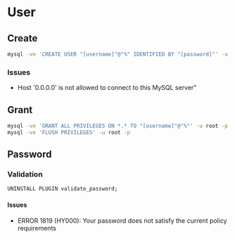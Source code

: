 # User

## Create

```sh
mysql -ve 'CREATE USER "[username]"@"%" IDENTIFIED BY "[password]"' -u root -p
```

### Issues

- Host '0.0.0.0' is not allowed to connect to this MySQL server"

## Grant

```sh
mysql -ve 'GRANT ALL PRIVILEGES ON *.* TO "[username]"@"%"' -u root -p
mysql -ve 'FLUSH PRIVILEGES' -u root -p
```

## Password

### Validation

```sql
UNINSTALL PLUGIN validate_password;
```

#### Issues

- ERROR 1819 (HY000): Your password does not satisfy the current policy requirements
